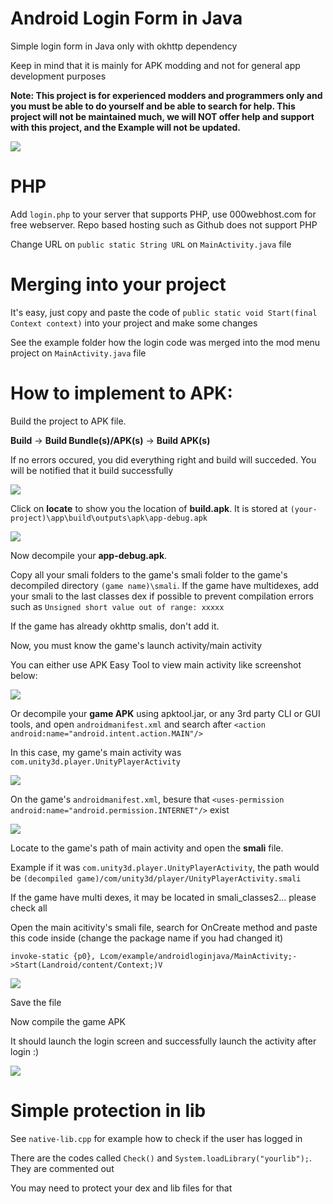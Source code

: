 # Android Login Form in Java
Simple login form in Java only with okhttp dependency

Keep in mind that it is mainly for APK modding and not for general app development purposes

**Note: This project is for experienced modders and programmers only and you must be able to do yourself and be able to search for help. This project will not be maintained much, we will NOT offer help and support with this project, and the Example will not be updated.**

![](https://i.imgur.com/K7z1R6J.png)

# PHP

Add `login.php` to your server that supports PHP, use 000webhost.com for free webserver. Repo based hosting such as Github does not support PHP

Change URL on `public static String URL` on `MainActivity.java` file

# Merging into your project

It's easy, just copy and paste the code of `public static void Start(final Context context)` into your project and make some changes

See the example folder how the login code was merged into the mod menu project on `MainActivity.java` file

# How to implement to APK:

Build the project to APK file.

**Build** -> **Build Bundle(s)/APK(s)** -> **Build APK(s)**

If no errors occured, you did everything right and build will succeded. You will be notified that it build successfully

![](https://i.imgur.com/WpSKV1L.png)

Click on **locate** to show you the location of **build.apk**. It is stored at `(your-project)\app\build\outputs\apk\app-debug.apk`

![](https://i.imgur.com/wBTPSLi.png) 

Now decompile your **app-debug.apk**.

Copy all your smali folders to the game's smali folder to the game's decompiled directory `(game name)\smali`. If the game have multidexes, add your smali to the last classes dex if possible to prevent compilation errors such as `Unsigned short value out of range: xxxxx`

If the game has already okhttp smalis, don't add it.

Now, you must know the game's launch activity/main activity

You can either use APK Easy Tool to view main activity like screenshot below:

![](https://i.imgur.com/JQdPjyZ.png)

Or decompile your **game APK** using apktool.jar, or any 3rd party CLI or GUI tools, and open `androidmanifest.xml` and search after `<action android:name="android.intent.action.MAIN"/>`

In this case, my game's main activity was `com.unity3d.player.UnityPlayerActivity`

![](https://i.imgur.com/FfOtc1K.png)

On the game's `androidmanifest.xml`, besure that `<uses-permission android:name="android.permission.INTERNET"/>` exist

![](https://i.imgur.com/k0sLVUF.png)

Locate to the game's path of main activity and open the **smali** file.

Example if it was `com.unity3d.player.UnityPlayerActivity`, the path would be `(decompiled game)/com/unity3d/player/UnityPlayerActivity.smali`

If the game have multi dexes, it may be located in smali_classes2... please check all

Open the main acitivity's smali file, search for OnCreate method and paste this code inside (change the package name if you had changed it)
```
invoke-static {p0}, Lcom/example/androidloginjava/MainActivity;->Start(Landroid/content/Context;)V
```

![](https://i.imgur.com/yjsAaHD.png)

Save the file

Now compile the game APK

It should launch the login screen and successfully launch the activity after login :)

![](https://i.imgur.com/ALFTXi2.gif)

# Simple protection in lib

See `native-lib.cpp` for example how to check if the user has logged in

There are the codes called `Check()` and `System.loadLibrary("yourlib");`. They are commented out

You may need to protect your dex and lib files for that
